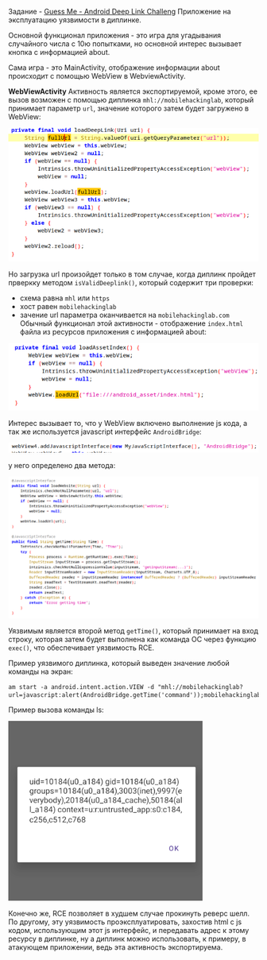 Задание - [Guess Me - Android Deep Link Challeng](https://www.mobilehackinglab.com/path-player?courseid=lab-guess-me&unit=65e1afbced31b6fd760c23ecUnit)
Приложение на эксплуатацию уязвимости в диплинке.

Основной функционал приложения - это игра для угадывания случайного числа с 10ю попытками, но основной интерес вызывает кнопка с информацией about.

Сама игра - это MainActivity, отображение информации about происходит с помощью WebView в WebviewActivity. 

**WebViewActivity**
Активность является экспортируемой, кроме этого, ее вызов возможен с помощью диплинка `mhl://mobilehackinglab`, который принимает параметр `url`, значение которого затем будет загружено в WebView:

![alt text](assets/Guess_me_writeup_1.png)

Но загрузка url произойдет только в том случае, когда диплинк пройдет прверкку методом `isValidDeeplink()`, который содержит три проверки:
- схема равна `mhl` или `https`
- хост равен `mobilehackinglab`
- зачение url параметра оканчивается на `mobilehackinglab.com`
Обычный функционал этой активности - отображение `index.html` файла из ресурсов приложения с информацией about:

![alt text](assets/Guess_me_writeup_2.png)

Интерес вызывает то, что у WebView включено выполнение js кода, а так же используется javascript интерфейс `AndroidBridge`:

![alt text](assets/Guess_me_writeup_3.png)

у него определено два метода:

![alt text](assets/Guess_me_writeup_4.png)

Уязвимым является второй метод `getTime()`, который принимает на вход строку, которая затем будет выполнена как команда ОС через функцию `exec()`, что обеспечивает уязвимость RCE.

Пример уязвимого диплинка, который выведен значение любой команды на экран:
```
am start -a android.intent.action.VIEW -d "mhl://mobilehackinglab?url=javascript:alert(AndroidBridge.getTime('command'));mobilehackinglab.com"
```

Пример вызова команды ls:

![alt text](assets/Guess_me_writeup_5.png)

Конечно же, RCE позволяет в худшем случае прокинуть реверс шелл. По другому, эту уязвимость проэксплуатировать, захостив html с js кодом, использующим этот js интерфейс, и передавать адрес к этому ресурсу в диплинке, ну а диплинк можно использовать, к примеру, в атакующем приложении, ведь эта активность экспортируема.



